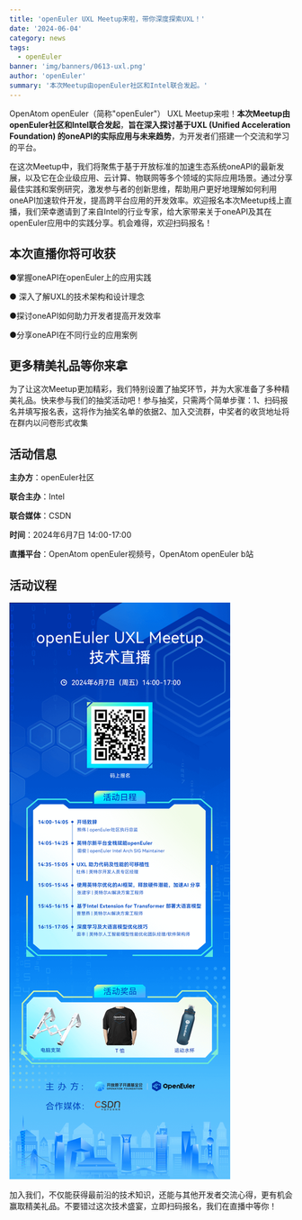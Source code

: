 ```yaml
---
title: 'openEuler UXL Meetup来啦，带你深度探索UXL！'
date: '2024-06-04'
category: news
tags:
  - openEuler
banner: 'img/banners/0613-uxl.png'
author: 'openEuler'
summary: '本次Meetup由openEuler社区和Intel联合发起。'
---
```





OpenAtom openEuler（简称\"openEuler\"） UXL
Meetup来啦！**本次Meetup由openEuler社区和Intel联合发起**，**旨在深入探讨基于UXL
(Unified Acceleration Foundation)
的oneAPI的实际应用与未来趋势**，为开发者们搭建一个交流和学习的平台。

在这次Meetup中，我们将聚焦于基于开放标准的加速生态系统oneAPI的最新发展，以及它在企业级应用、云计算、物联网等多个领域的实际应用场景。通过分享最佳实践和案例研究，激发参与者的创新思维，帮助用户更好地理解如何利用oneAPI加速软件开发，提高跨平台应用的开发效率。欢迎报名本次Meetup线上直播，我们荣幸邀请到了来自Intel的行业专家，给大家带来关于oneAPI及其在openEuler应用中的实践分享。机会难得，欢迎扫码报名！

**本次直播你将可收获**
-----


●掌握oneAPI在openEuler上的应用实践

● 深入了解UXL的技术架构和设计理念

●探讨oneAPI如何助力开发者提高开发效率

●分享oneAPI在不同行业的应用案例

**更多精美礼品等你来拿**
-----

为了让这次Meetup更加精彩，我们特别设置了抽奖环节，并为大家准备了多种精美礼品。快来参与我们的抽奖活动吧！参与抽奖，只需两个简单步骤：1、扫码报名并填写报名表，这将作为抽奖名单的依据2、加入交流群，中奖者的收货地址将在群内以问卷形式收集


**活动信息**
-----



**主办方**：openEuler社区


**联合主办**：Intel



**联合媒体**：CSDN

**时间**：2024年6月7日 14:00-17:00

**直播平台**：OpenAtom openEuler视频号，OpenAtom openEuler b站

**活动议程**
-----



![image2](./media/image3.png)



加入我们，不仅能获得最前沿的技术知识，还能与其他开发者交流心得，更有机会赢取精美礼品。不要错过这次技术盛宴，立即扫码报名，我们在直播中等你！
